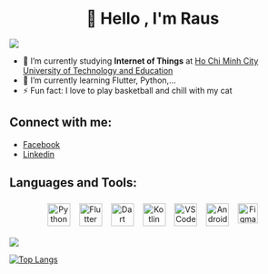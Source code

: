 <h1 align="center">👋 Hello , I'm Raus</h1>


![](https://komarev.com/ghpvc/?username=raus98)


- 🔭 I’m currently studying **Internet of Things** at [Ho Chi Minh City University of Technology and Education](https://hcmute.edu.vn/)
- 🌱 I’m currently learning Flutter, Python,...
- ⚡ Fun fact: I love to play basketball and chill with my cat

## Connect with me:
- [Facebook](https://www.facebook.com/raustown/)
- [Linkedin](https://www.linkedin.com/in/mai-huynh-tuan-vu-75a1191ba/)


## Languages and Tools:
<p align="center">
<img src="https://user-images.githubusercontent.com/64455524/161362493-f5c569ac-56bb-4e4c-a9f5-d7482923bc54.svg" alt="Python" height="40" style="vertical-align:top; margin:6px">
<img src="https://user-images.githubusercontent.com/64455524/161362276-2ef0728d-039e-418a-91a0-8d0ff255522e.svg" alt="Flutter" height="40" style="vertical-align:top; margin:6px">
<img src="https://user-images.githubusercontent.com/64455524/161362341-ca699835-31bc-45ed-9f9b-5d66e540426b.svg" alt="Dart" height="40" style="vertical-align:top; margin:6px">
<img src="https://user-images.githubusercontent.com/64455524/161362374-fee87cec-1f97-4033-9c0b-1b8ff7ff4bc0.svg" alt="Kotlin" height="40" style="vertical-align:top; margin:6px">
<img src="https://user-images.githubusercontent.com/64455524/161362255-dbf3403a-186b-4915-b270-7afb557a2ece.svg" alt="VS Code" height="40" style="vertical-align:top; margin:6px">
<img src="https://user-images.githubusercontent.com/64455524/161362415-a765d367-5994-4154-911b-555015e53711.svg" alt="Android Studio" height="40" style="vertical-align:top; margin:6px">
<img src="https://user-images.githubusercontent.com/64455524/159157721-f07349e3-6879-4f54-9cd0-dced61e4d19d.svg" alt="Figma" height="35" style="vertical-align:top; margin:6px">
</p>



















<img src= "https://github-readme-stats.vercel.app/api?username=raus98&&show_icons=true&title_color=ffffff&icon_color=bb2acf&text_color=daf7dc&bg_color=151515">

[![Top Langs](https://github-readme-stats.vercel.app/api/top-langs/?username=raus98&title_color=ffffff&layout=compact&text_color=daf7dc&bg_color=151515)](https://github.com/anuraghazra/github-readme-stats)
